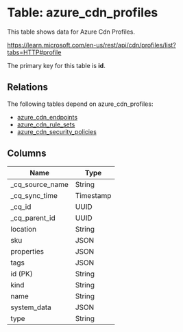 # Table: azure_cdn_profiles

This table shows data for Azure Cdn Profiles.

https://learn.microsoft.com/en-us/rest/api/cdn/profiles/list?tabs=HTTP#profile

The primary key for this table is **id**.

## Relations

The following tables depend on azure_cdn_profiles:
  - [azure_cdn_endpoints](azure_cdn_endpoints)
  - [azure_cdn_rule_sets](azure_cdn_rule_sets)
  - [azure_cdn_security_policies](azure_cdn_security_policies)

## Columns

| Name          | Type          |
| ------------- | ------------- |
|_cq_source_name|String|
|_cq_sync_time|Timestamp|
|_cq_id|UUID|
|_cq_parent_id|UUID|
|location|String|
|sku|JSON|
|properties|JSON|
|tags|JSON|
|id (PK)|String|
|kind|String|
|name|String|
|system_data|JSON|
|type|String|